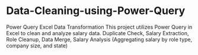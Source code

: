 # Data-Cleaning-using-Power-Query
Power Query Excel Data Transformation  This project utilizes Power Query in Excel to clean and analyze salary data.   Duplicate Check, Salary Extraction, Role Cleanup, Data Merge, Salary Analysis (Aggregating salary by role type, company size, and state)
